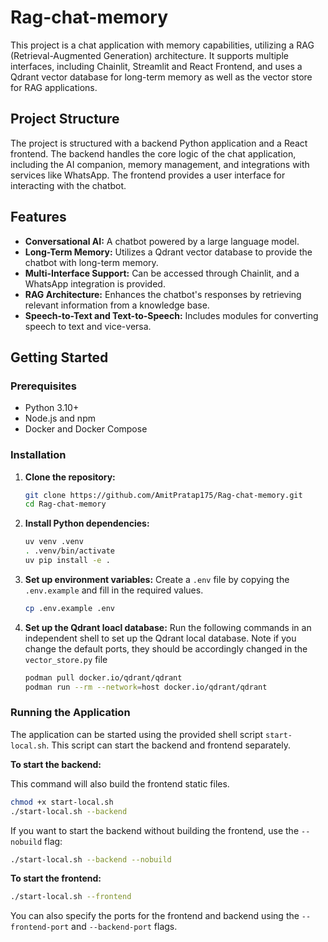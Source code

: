 # Rag-chat-memory

This project is a chat application with memory capabilities, utilizing a RAG (Retrieval-Augmented Generation) architecture. It supports multiple interfaces, including Chainlit, Streamlit and React Frontend, and uses a Qdrant vector database for long-term memory as well as the vector store for RAG applications.

## Project Structure

The project is structured with a backend Python application and a React frontend. The backend handles the core logic of the chat application, including the AI companion, memory management, and integrations with services like WhatsApp. The frontend provides a user interface for interacting with the chatbot.

## Features

- **Conversational AI:** A chatbot powered by a large language model.
- **Long-Term Memory:** Utilizes a Qdrant vector database to provide the chatbot with long-term memory.
- **Multi-Interface Support:** Can be accessed through Chainlit, and a WhatsApp integration is provided.
- **RAG Architecture:** Enhances the chatbot's responses by retrieving relevant information from a knowledge base.
- **Speech-to-Text and Text-to-Speech:** Includes modules for converting speech to text and vice-versa.

## Getting Started

### Prerequisites

- Python 3.10+
- Node.js and npm
- Docker and Docker Compose

### Installation

1.  **Clone the repository:**
    ```bash
    git clone https://github.com/AmitPratap175/Rag-chat-memory.git
    cd Rag-chat-memory
    ```

2.  **Install Python dependencies:**
    ```bash
    uv venv .venv
    . .venv/bin/activate 
    uv pip install -e .
    ```

3.  **Set up environment variables:**
    Create a `.env` file by copying the `.env.example` and fill in the required values.
    ```bash
    cp .env.example .env
    ```

4.  **Set up the Qdrant loacl database:**
    Run the following commands in an independent shell to set up the Qdrant local database. Note if you change the default ports, they should be accordingly changed in the `vector_store.py` file
    ```bash
    podman pull docker.io/qdrant/qdrant
    podman run --rm --network=host docker.io/qdrant/qdrant
    ```

### Running the Application

The application can be started using the provided shell script `start-local.sh`. This script can start the backend and frontend separately.

**To start the backend:**

This command will also build the frontend static files.

```bash
chmod +x start-local.sh
./start-local.sh --backend
```

If you want to start the backend without building the frontend, use the `--nobuild` flag:

```bash
./start-local.sh --backend --nobuild
```

**To start the frontend:**

```bash
./start-local.sh --frontend
```

You can also specify the ports for the frontend and backend using the `--frontend-port` and `--backend-port` flags.


